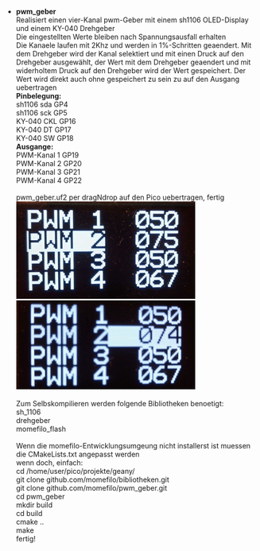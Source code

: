 * **pwm_geber**\
Realisiert einen vier-Kanal pwm-Geber mit einem sh1106 OLED-Display und einem KY-040 Drehgeber\
Die eingestellten Werte bleiben nach Spannungsausfall erhalten\
Die Kanaele laufen mit 2Khz und werden in 1%-Schritten geaendert. Mit dem Drehgeber wird der
Kanal selektiert und mit einen Druck auf den Drehgeber ausgewählt, der Wert mit dem Drehgeber
geaendert und mit widerholtem Druck auf den Drehgeber wird der Wert gespeichert. Der Wert wird direkt
auch ohne gespeichert zu sein zu auf den Ausgang uebertragen\
**Pinbelegung:**\
sh1106 sda GP4\
sh1106 sck GP5\
KY-040 CKL GP16\
KY-040 DT GP17\
KY-040 SW GP18\
**Ausgange:**\
PWM-Kanal 1 GP19\
PWM-Kanal 2 GP20\
PWM-Kanal 3 GP21\
PWM-Kanal 4 GP22\
\
pwm_geber.uf2 per dragNdrop auf den Pico uebertragen, fertig\
![](pwm_1.png)![](pwm_2.png)\
\
Zum Selbskompilieren werden folgende Bibliotheken benoetigt:\
sh_1106\
drehgeber\
momefilo_flash\
\
Wenn die momefilo-Entwicklungsumgeung nicht installerst ist muessen die CMakeLists.txt angepasst werden\
wenn doch, einfach:\
cd /home/user/pico/projekte/geany/\
git clone github.com/momefilo/bibliotheken.git\
git clone github.com/momefilo/pwm_geber.git\
cd pwm_geber\
mkdir build\
cd build\
cmake ..\
make\
fertig!
